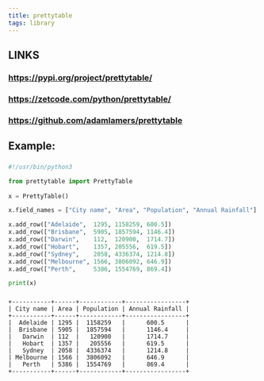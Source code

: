 ```yaml
---
title: prettytable
tags: library
---
```


## **LINKS**
### https://pypi.org/project/prettytable/
### https://zetcode.com/python/prettytable/
### https://github.com/adamlamers/prettytable
## **Example:**
### 
```python
#!/usr/bin/python3

from prettytable import PrettyTable
    
x = PrettyTable()

x.field_names = ["City name", "Area", "Population", "Annual Rainfall"]

x.add_row(["Adelaide",  1295, 1158259, 600.5])
x.add_row(["Brisbane",  5905, 1857594, 1146.4])
x.add_row(["Darwin",    112,  120900,  1714.7])
x.add_row(["Hobart",    1357, 205556,  619.5])
x.add_row(["Sydney",    2058, 4336374, 1214.8])
x.add_row(["Melbourne", 1566, 3806092, 646.9])
x.add_row(["Perth",     5386, 1554769, 869.4])

print(x)
```
### 
```
+-----------+------+------------+-----------------+
| City name | Area | Population | Annual Rainfall |
+-----------+------+------------+-----------------+
|  Adelaide | 1295 |  1158259   |      600.5      |
|  Brisbane | 5905 |  1857594   |      1146.4     |
|   Darwin  | 112  |   120900   |      1714.7     |
|   Hobart  | 1357 |   205556   |      619.5      |
|   Sydney  | 2058 |  4336374   |      1214.8     |
| Melbourne | 1566 |  3806092   |      646.9      |
|   Perth   | 5386 |  1554769   |      869.4      |
+-----------+------+------------+-----------------+
```
